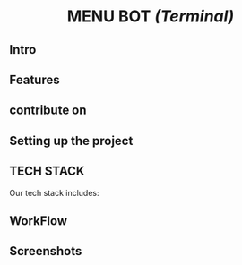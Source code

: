 <div align='center'>
    <h1> MENU BOT <i>(Terminal)</i></h1>
</div>


## Intro

## Features

## contribute on

## Setting up the project


## TECH STACK

Our tech stack includes:



## WorkFlow

## Screenshots

